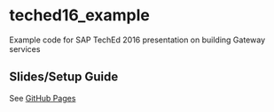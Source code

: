 # teched16_example

Example code for SAP TechEd 2016 presentation on building Gateway services

## Slides/Setup Guide ##
See [GitHub Pages](https://grahamrobbo.github.io/teched16_example/)

